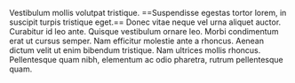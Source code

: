 Vestibulum mollis volutpat tristique. ==Suspendisse egestas tortor lorem, in suscipit turpis tristique eget.== Donec vitae neque vel urna aliquet auctor. Curabitur id leo ante. Quisque vestibulum ornare leo. Morbi condimentum erat ut cursus semper. Nam efficitur molestie ante a rhoncus. Aenean dictum velit ut enim bibendum tristique. Nam ultrices mollis rhoncus. Pellentesque quam nibh, elementum ac odio pharetra, rutrum pellentesque quam. 